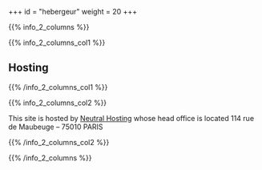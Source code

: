+++
id = "hebergeur"
weight = 20
+++

{{% info_2_columns %}}

{{% info_2_columns_col1 %}}

## Hosting

{{% /info_2_columns_col1 %}}

{{% info_2_columns_col2 %}}

This site is hosted by [Neutral Hosting](https://neutral-it.com/hebergement-web/) whose head office is located 114 rue de Maubeuge – 75010 PARIS

{{% /info_2_columns_col2 %}}

{{% /info_2_columns %}}
